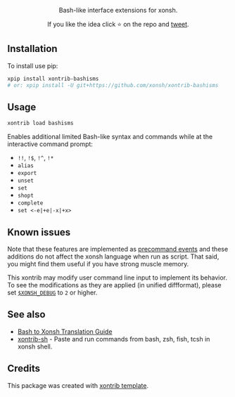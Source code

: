 <p align="center">
Bash-like interface extensions for xonsh.
</p>

<p align="center">
If you like the idea click ⭐ on the repo and <a href="https://twitter.com/intent/tweet?text=Nice%20xontrib%20for%20the%20xonsh%20shell!&url=https://github.com/xonsh/xontrib-bashisms" target="_blank">tweet</a>.
</p>


## Installation

To install use pip:

```bash
xpip install xontrib-bashisms
# or: xpip install -U git+https://github.com/xonsh/xontrib-bashisms
```

## Usage
```bash
xontrib load bashisms
```

Enables additional limited Bash-like syntax and commands while at the interactive command prompt:

* `!!`, `!$`, `!^`, `!*`
* `alias`
* `export`
* `unset`
* `set`
* `shopt`
* `complete`
* `set <-e|+e|-x|+x>`

## Known issues

Note that these features are implemented as [precommand events](https://xon.sh/events.html#on-precommand) and
these additions do not affect the xonsh language when run as script.
That said, you might find them useful if you have strong muscle memory.

This xontrib may modify user command line input to implement its behavior.
To see the modifications as they are applied (in unified diffformat), please set [`$XONSH_DEBUG`](https://xon.sh/envvars.html#xonsh-debug) to `2` or higher.

## See also

* [Bash to Xonsh Translation Guide](https://xon.sh/bash_to_xsh.html)
* [xontrib-sh](https://github.com/anki-code/xontrib-sh) - Paste and run commands from bash, zsh, fish, tcsh in xonsh shell.

## Credits

This package was created with [xontrib template](https://github.com/xonsh/xontrib-template).
